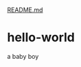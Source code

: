 [README.md](https://github.com/anthony992213/hello-world/files/8656237/README.md)
# hello-world
a baby boy
